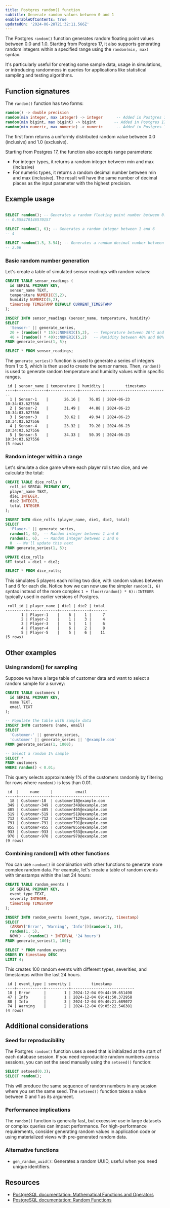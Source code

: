 ```yaml
---
title: Postgres random() function
subtitle: Generate random values between 0 and 1
enableTableOfContents: true
updatedOn: '2024-06-28T21:32:11.566Z'
---
```


The Postgres `random()` function generates random floating point values between 0.0 and 1.0. Starting from Postgres 17, it also supports generating random integers within a specified range using the `random(min, max)` syntax.

It's particularly useful for creating some sample data, usage in simulations, or introducing randomness in queries for applications like statistical sampling and testing algorithms.

<CTA />

## Function signatures

The `random()` function has two forms:

```sql
random() -> double precision
random(min integer, max integer) -> integer      -- Added in Postgres 17
random(min bigint, max bigint) -> bigint        -- Added in Postgres 17
random(min numeric, max numeric) -> numeric      -- Added in Postgres 17
```

The first form returns a uniformly distributed random value between 0.0 (inclusive) and 1.0 (exclusive).

Starting from Postgres 17, the function also accepts range parameters:

- For integer types, it returns a random integer between min and max (inclusive)
- For numeric types, it returns a random decimal number between min and max (inclusive). The result will have the same number of decimal places as the input parameter with the highest precision.

## Example usage

```sql

SELECT random(); -- Generates a random floating point number between 0.0 and 1.0
-- 0.555470146570157

SELECT random(1, 6); -- Generates a random integer between 1 and 6
-- 4

SELECT random(1.5, 3.54); -- Generates a random decimal number between 1.5 and 3.54 with 2 decimal places precision
-- 2.66

```

### Basic random number generation

Let's create a table of simulated sensor readings with random values:

```sql
CREATE TABLE sensor_readings (
  id SERIAL PRIMARY KEY,
  sensor_name TEXT,
  temperature NUMERIC(5,2),
  humidity NUMERIC(5,2),
  timestamp TIMESTAMP DEFAULT CURRENT_TIMESTAMP
);

INSERT INTO sensor_readings (sensor_name, temperature, humidity)
SELECT
  'Sensor-' || generate_series,
  20 + (random() * 15)::NUMERIC(5,2),  -- Temperature between 20°C and 35°C
  40 + (random() * 40)::NUMERIC(5,2)   -- Humidity between 40% and 80%
FROM generate_series(1, 5);

SELECT * FROM sensor_readings;
```

The `generate_series()` function is used to generate a series of integers from 1 to 5, which is then used to create the sensor names. Then, `random()` is used to generate random temperature and humidity values within specific ranges.

```text
 id | sensor_name | temperature | humidity |         timestamp
----+-------------+-------------+----------+----------------------------
  1 | Sensor-1    |       26.16 |    76.85 | 2024-06-23 10:34:03.627556
  2 | Sensor-2    |       31.49 |    44.88 | 2024-06-23 10:34:03.627556
  3 | Sensor-3    |       30.62 |    49.94 | 2024-06-23 10:34:03.627556
  4 | Sensor-4    |       23.32 |    79.20 | 2024-06-23 10:34:03.627556
  5 | Sensor-5    |       34.33 |    50.39 | 2024-06-23 10:34:03.627556
(5 rows)
```

### Random integer within a range

Let's simulate a dice game where each player rolls two dice, and we calculate the total:

```sql
CREATE TABLE dice_rolls (
  roll_id SERIAL PRIMARY KEY,
  player_name TEXT,
  die1 INTEGER,
  die2 INTEGER,
  total INTEGER
);

INSERT INTO dice_rolls (player_name, die1, die2, total)
SELECT
  'Player-' || generate_series,
  random(1, 6),  -- Random integer between 1 and 6
  random(1, 6),  -- Random integer between 1 and 6
  0  -- We'll update this next
FROM generate_series(1, 5);

UPDATE dice_rolls
SET total = die1 + die2;

SELECT * FROM dice_rolls;
```

This simulates 5 players each rolling two dice, with random values between 1 and 6 for each die. Notice how we can now use the simpler `random(1, 6)` syntax instead of the more complex `1 + floor(random() * 6)::INTEGER` typically used in earlier versions of Postgres.

```text
 roll_id | player_name | die1 | die2 | total
---------+-------------+------+------+-------
       1 | Player-1    |    6 |    1 |     7
       2 | Player-2    |    1 |    3 |     4
       3 | Player-3    |    5 |    1 |     6
       4 | Player-4    |    6 |    2 |     8
       5 | Player-5    |    5 |    6 |    11
(5 rows)
```

## Other examples

### Using random() for sampling

Suppose we have a large table of customer data and want to select a random sample for a survey:

```sql
CREATE TABLE customers (
  id SERIAL PRIMARY KEY,
  name TEXT,
  email TEXT
);

-- Populate the table with sample data
INSERT INTO customers (name, email)
SELECT
  'Customer-' || generate_series,
  'customer' || generate_series || '@example.com'
FROM generate_series(1, 1000);

-- Select a random 1% sample
SELECT *
FROM customers
WHERE random() < 0.01;
```

This query selects approximately 1% of the customers randomly by filtering for rows where `random()` is less than 0.01.

```text
 id  |     name     |          email
-----+--------------+-------------------------
  18 | Customer-18  | customer18@example.com
 349 | Customer-349 | customer349@example.com
 405 | Customer-405 | customer405@example.com
 519 | Customer-519 | customer519@example.com
 712 | Customer-712 | customer712@example.com
 791 | Customer-791 | customer791@example.com
 855 | Customer-855 | customer855@example.com
 933 | Customer-933 | customer933@example.com
 970 | Customer-970 | customer970@example.com
(9 rows)
```

### Combining random() with other functions

You can use `random()` in combination with other functions to generate more complex random data. For example, let's create a table of random events with timestamps within the last 24 hours:

```sql
CREATE TABLE random_events (
  id SERIAL PRIMARY KEY,
  event_type TEXT,
  severity INTEGER,
  timestamp TIMESTAMP
);

INSERT INTO random_events (event_type, severity, timestamp)
SELECT
  (ARRAY['Error', 'Warning', 'Info'])[random(1, 3)],
  random(1, 5),
  NOW() - (random() * INTERVAL '24 hours')
FROM generate_series(1, 100);

SELECT * FROM random_events
ORDER BY timestamp DESC
LIMIT 4;
```

This creates 100 random events with different types, severities, and timestamps within the last 24 hours.

```text
 id | event_type | severity |         timestamp
----+------------+----------+----------------------------
 10 | Error	     |        1 | 2024-12-04 09:44:39.651498
 47	| Info	     |        1 | 2024-12-04 09:41:50.372958
 88 | Info	     |        3 | 2024-12-04 09:40:21.689072
 74 | Warning    |        2 | 2024-12-04 09:05:22.546381
(4 rows)
```

## Additional considerations

### Seed for reproducibility

The Postgres `random()` function uses a seed that is initialized at the start of each database session. If you need reproducible random numbers across sessions, you can set the seed manually using the `setseed()` function:

```sql
SELECT setseed(0.3);
SELECT random();
```

This will produce the same sequence of random numbers in any session where you set the same seed. The `setseed()` function takes a value between 0 and 1 as its argument.

### Performance implications

The `random()` function is generally fast, but excessive use in large datasets or complex queries can impact performance. For high-performance requirements, consider generating random values in application code or using materialized views with pre-generated random data.

### Alternative functions

- `gen_random_uuid()`: Generates a random UUID, useful when you need unique identifiers.

## Resources

- [PostgreSQL documentation: Mathematical Functions and Operators](https://www.postgresql.org/docs/current/functions-math.html)
- [PostgreSQL documentation: Random Functions](https://www.postgresql.org/docs/devel/functions-math.html#FUNCTIONS-MATH-RANDOM-TABLE)

